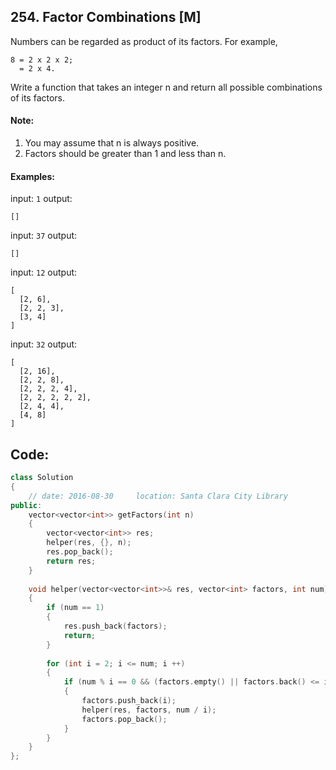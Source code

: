## 254. Factor Combinations [M]
Numbers can be regarded as product of its factors. For example,
```
8 = 2 x 2 x 2;
  = 2 x 4.
```
Write a function that takes an integer n and return all possible combinations of its factors.

#### Note: 
  1. You may assume that n is always positive.
  2. Factors should be greater than 1 and less than n.

#### Examples: 
input: `1`
output: 
```
[]
```
input: `37`
output: 
```
[]
```
input: `12`
output:
```
[
  [2, 6],
  [2, 2, 3],
  [3, 4]
]
```
input: `32`
output:
```
[
  [2, 16],
  [2, 2, 8],
  [2, 2, 2, 4],
  [2, 2, 2, 2, 2],
  [2, 4, 4],
  [4, 8]
]
```

## Code:
```c++
class Solution 
{
    // date: 2016-08-30     location: Santa Clara City Library
public:
    vector<vector<int>> getFactors(int n) 
    {
        vector<vector<int>> res;
        helper(res, {}, n);
        res.pop_back();
        return res;
    }
    
    void helper(vector<vector<int>>& res, vector<int> factors, int num)
    {
        if (num == 1)
        {
            res.push_back(factors);
            return;
        }
        
        for (int i = 2; i <= num; i ++)
        {
            if (num % i == 0 && (factors.empty() || factors.back() <= i))
            {
                factors.push_back(i);
                helper(res, factors, num / i);
                factors.pop_back();
            }
        }
    }
};
```
